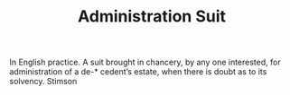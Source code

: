 ---
title: Administration Suit
letter: A
permalink: "/definitions/bld-administration-suit.html"
body: In English practice. A suit brought in chancery, by any one interested, for
  administration of a de-* cedent’s estate, when there is doubt as to its solvency.
  Stimson
published_at: '2018-07-07'
source: Black's Law Dictionary 2nd Ed (1910)
layout: post
---